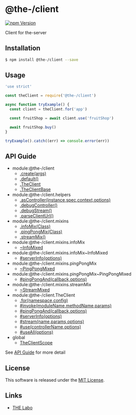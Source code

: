 @the-/client
==========

<!---
This file is generated by the-tmpl. Do not update manually.
--->

<!-- Badge Start -->
<a name="badges"></a>

[![npm Version][bd_npm_shield_url]][bd_npm_url]

[bd_repo_url]: https://github.com/the-labo/the
[bd_travis_url]: http://travis-ci.org/the-labo/the
[bd_travis_shield_url]: http://img.shields.io/travis/the-labo/the.svg?style=flat
[bd_travis_com_url]: http://travis-ci.com/the-labo/the
[bd_travis_com_shield_url]: https://api.travis-ci.com/the-labo/the.svg?token=
[bd_license_url]: https://github.com/the-labo/the/blob/master/LICENSE
[bd_npm_url]: http://www.npmjs.org/package/@the-/client
[bd_npm_shield_url]: http://img.shields.io/npm/v/@the-/client.svg?style=flat
[bd_standard_url]: http://standardjs.com/
[bd_standard_shield_url]: https://img.shields.io/badge/code%20style-standard-brightgreen.svg

<!-- Badge End -->


<!-- Description Start -->
<a name="description"></a>

Client for the-server

<!-- Description End -->


<!-- Overview Start -->
<a name="overview"></a>




<!-- Overview End -->


<!-- Sections Start -->
<a name="sections"></a>

<!-- Section from "doc/readme/01.Installation.md.hbs" Start -->

<a name="section-doc-readme-01-installation-md"></a>

Installation
-----

```bash
$ npm install @the-/client --save
```


<!-- Section from "doc/readme/01.Installation.md.hbs" End -->

<!-- Section from "doc/readme/02.Usage.md.hbs" Start -->

<a name="section-doc-readme-02-usage-md"></a>

Usage
---------

```javascript
'use strict'

const theClient = require('@the-/client')

async function tryExample() {
  const client = theClient.for('app')

  const fruitShop = await client.use('fruitShop')

  await fruitShop.buy()
}

tryExample().catch((err) => console.error(err))

```


<!-- Section from "doc/readme/02.Usage.md.hbs" End -->


<!-- Sections Start -->

<a name="api"></a>

## API Guide


- module:@the-/client
  - [.create(args)](./doc/api/api.md#module_@the-/client.create)
  - [.default()](./doc/api/api.md#module_@the-/client.default)
  - [.TheClient](./doc/api/api.md#module_@the-/client.TheClient)
  - [.TheClientBase](./doc/api/api.md#module_@the-/client.TheClientBase)
- module:@the-/client.helpers
  - [.asController(instance,spec,context,options)](./doc/api/api.md#module_@the-/client.helpers.asController)
  - [.debugController()](./doc/api/api.md#module_@the-/client.helpers.debugController)
  - [.debugStream()](./doc/api/api.md#module_@the-/client.helpers.debugStream)
  - [.parseClientUrl()](./doc/api/api.md#module_@the-/client.helpers.parseClientUrl)
- module:@the-/client.mixins
  - [.infoMix(Class)](./doc/api/api.md#module_@the-/client.mixins.infoMix)
  - [.pingPongMix(Class)](./doc/api/api.md#module_@the-/client.mixins.pingPongMix)
  - [.streamMix()](./doc/api/api.md#module_@the-/client.mixins.streamMix)
- module:@the-/client.mixins.infoMix
  - [~InfoMixed](./doc/api/api.md#module_@the-/client.mixins.infoMix~InfoMixed)
- module:@the-/client.mixins.infoMix~InfoMixed
  - [#serverInfo(options)](./doc/api/api.md#module_@the-/client.mixins.infoMix~InfoMixed#serverInfo)
- module:@the-/client.mixins.pingPongMix
  - [~PingPongMixed](./doc/api/api.md#module_@the-/client.mixins.pingPongMix~PingPongMixed)
- module:@the-/client.mixins.pingPongMix~PingPongMixed
  - [#pingPongAnd(callback,options)](./doc/api/api.md#module_@the-/client.mixins.pingPongMix~PingPongMixed#pingPongAnd)
- module:@the-/client.mixins.streamMix
  - [~StreamMixed](./doc/api/api.md#module_@the-/client.mixins.streamMix~StreamMixed)
- module:@the-/client.TheClient
  - [.for(namespace,config)](./doc/api/api.md#module_@the-/client.TheClient.for)
  - [#invoke(moduleName,methodName,params)](./doc/api/api.md#module_@the-/client.TheClient#invoke)
  - [#pingPongAnd(callback,options)](./doc/api/api.md#module_@the-/client.TheClient#pingPongAnd)
  - [#serverInfo(options)](./doc/api/api.md#module_@the-/client.TheClient#serverInfo)
  - [#stream(name,params,options)](./doc/api/api.md#module_@the-/client.TheClient#stream)
  - [#use(controllerName,options)](./doc/api/api.md#module_@the-/client.TheClient#use)
  - [#useAll(options)](./doc/api/api.md#module_@the-/client.TheClient#useAll)
- global
  - [TheClientScope](./doc/api/api.md#TheClientScope)

See [API Guide](./doc/api/api.md) for more detail


<!-- LICENSE Start -->
<a name="license"></a>

License
-------
This software is released under the [MIT License](https://github.com/the-labo/the/blob/master/LICENSE).

<!-- LICENSE End -->


<!-- Links Start -->
<a name="links"></a>

Links
------

+ [THE Labo][the_labo_url]

[the_labo_url]: https://github.com/the-labo

<!-- Links End -->

